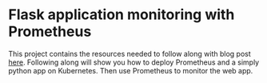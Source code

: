 # Flask application monitoring with Prometheus

This project contains the resources needed to follow along with blog post [here](http://www.burhan.io/flask-application-monitoring-with-prometheus/). Following along will show you how to deploy Prometheus and a simply python app on Kubernetes. Then use Prometheus to monitor the web app.
